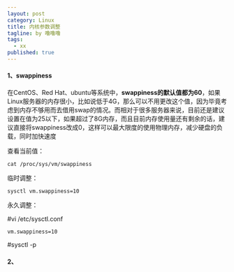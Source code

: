 ```yaml
---
layout: post
category: Linux
title: 内核参数调整
tagline: by 噜噜噜
tags: 
  - xx
published: true
---
```


<!--more-->

#### 1、swappiness

在CentOS、Red Hat、ubuntu等系统中，**swappiness的默认值都为60**，如果Linux服务器的内存很小，比如说低于4G，那么可以不用更改这个值，因为毕竟考虑到内存不够用而去借用swap的情况。而相对于很多服务器来说，目前还是建议设置在值为25以下，如果超过了8G内存，而且目前内存使用量还有剩余的话，建议直接将swappiness改成0，这样可以最大限度的使用物理内存，减少硬盘的负载，同时加快速度

查看当前值：

```
cat /proc/sys/vm/swappiness
```

临时调整：

```
sysctl vm.swappiness=10
```

永久调整：

#vi /etc/sysctl.conf

```
vm.swappiness=10
```

\#sysctl -p



#### 2、